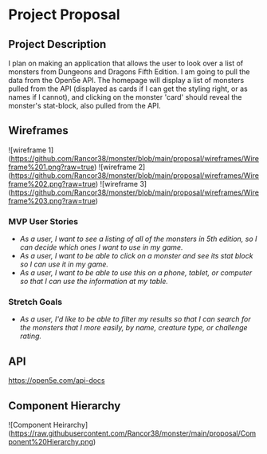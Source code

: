 # Project Proposal

## Project Description

I plan on making an application that allows the user to look over a list of monsters from Dungeons and Dragons Fifth Edition. I am going to pull the data from the Open5e API. The homepage will display a list of monsters pulled from the API (displayed as cards if I can get the styling right, or as names if I cannot), and clicking on the monster 'card' should reveal the monster's stat-block, also pulled from the API.

## Wireframes

![wireframe 1] (https://github.com/Rancor38/monster/blob/main/proposal/wireframes/Wireframe%201.png?raw=true)
![wireframe 2] (https://github.com/Rancor38/monster/blob/main/proposal/wireframes/Wireframe%202.png?raw=true)
![wireframe 3] (https://github.com/Rancor38/monster/blob/main/proposal/wireframes/Wireframe%203.png?raw=true)


### MVP User Stories

- _As a user, I want to see a listing of all of the monsters in 5th edition, so I can decide which ones I want to use in my game._
- _As a user, I want to be able to click on a monster and see its stat block so I can use it in my game._
- _As a user, I want to be able to use this on a phone, tablet, or computer so that I can use the information at my table._

### Stretch Goals
- _As a user, I'd like to be able to filter my results so that I can search for the monsters that I more easily, by name, creature type, or challenge rating._

## API

https://open5e.com/api-docs


## Component Hierarchy

![Component Heirarchy] (https://raw.githubusercontent.com/Rancor38/monster/main/proposal/Component%20Hierarchy.png)
